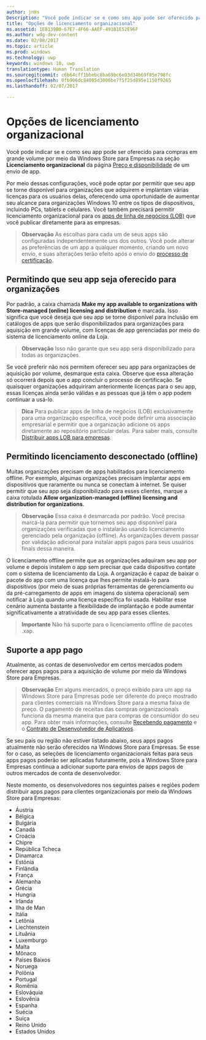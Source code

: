 ```yaml
---
author: jnHs
Description: "Você pode indicar se e como seu app pode ser oferecido para compras em grande volume por meio da Windows Store para Empresas na seção Licenciamento organizacional da página Preço e disponibilidade de um envio de app."
title: "Opções de licenciamento organizacional"
ms.assetid: 1EB139B0-67E7-4F66-AAEF-491B1E52E96F
ms.author: wdg-dev-content
ms.date: 02/08/2017
ms.topic: article
ms.prod: windows
ms.technology: uwp
keywords: windows 10, uwp
translationtype: Human Translation
ms.sourcegitcommit: c6b64cff1bbebc8ba69bc6e03d34b69f85e798fc
ms.openlocfilehash: 0fb906dc84085d3006be7f5f25d895e1150f9265
ms.lasthandoff: 02/07/2017

---
```


# <a name="organizational-licensing-options"></a>Opções de licenciamento organizacional


Você pode indicar se e como seu app pode ser oferecido para compras em grande volume por meio da Windows Store para Empresas na seção **Licenciamento organizacional** da página [Preço e disponibilidade](set-app-pricing-and-availability.md#organizational-licensing) de um envio de app.

Por meio dessas configurações, você pode optar por permitir que seu app se torne disponível para organizações que adquirem e implantam várias licenças para os usuários delas, oferecendo uma oportunidade de aumentar seu alcance para organizações Windows 10 entre os tipos de dispositivos, incluindo PCs, tablets e celulares. Você também precisará permitir licenciamento organizacional para os [apps de linha de negócios (LOB)](distribute-lob-apps-to-enterprises.md) que você publicar diretamente para as empresas.

> **Observação**  As escolhas para cada um de seus apps são configuradas independentemente uns dos outros. Você pode alterar as preferências de um app a qualquer momento, criando um novo envio, e suas alterações terão efeito após o envio do [processo de certificação](the-app-certification-process.md).

## <a name="allowing-your-app-to-be-offered-to-organizations"></a>Permitindo que seu app seja oferecido para organizações

Por padrão, a caixa chamada **Make my app available to organizations with Store-managed (online) licensing and distribution** é marcada. Isso significa que você deseja que seu app se torne disponível para inclusão em catálogos de apps que serão disponibilizados para organizações para aquisição em grande volume, com licenças de app gerenciadas por meio do sistema de licenciamento online da Loja.

> **Observação**  Isso não garante que seu app será disponibilizado para todas as organizações.

Se você preferir não nos permitem oferecer seu app para organizações de aquisição por volume, desmarque esta caixa. Observe que essa alteração só ocorrerá depois que o app concluir o processo de certificação. Se quaisquer organizações adquiriram anteriormente licenças para o seu app, essas licenças ainda serão válidas e as pessoas que já têm o app podem continuar a usá-lo.

> **Dica**  Para publicar apps de linha de negócios (LOB) exclusivamente para uma organização específica, você pode definir uma associação empresarial e permitir que a organização adicione os apps diretamente ao repositório particular delas. Para saber mais, consulte [Distribuir apps LOB para empresas](distribute-lob-apps-to-enterprises.md).

## <a name="allowing-disconnected-offline-licensing"></a>Permitindo licenciamento desconectado (offline)


Muitas organizações precisam de apps habilitados para licenciamento offline. Por exemplo, algumas organizações precisam implantar apps em dispositivos que raramente ou nunca se conectam à internet. Se quiser permitir que seu app seja disponibilizado para esses clientes, marque a caixa rotulada **Allow organization-managed (offline) licensing and distribution for organizations**.

> **Observação**  Essa caixa é desmarcada por padrão. Você precisa marcá-la para permitir que tornemos seu app disponível para organizações verificadas que o instalarão usando licenciamento gerenciado pela organização (offline). As organizações devem passar por validação adicional para instalar apps pagos para seus usuários finais dessa maneira.

O licenciamento offline permite que as organizações adquiram seu app por volume e depois instalem o app sem precisar que cada dispositivo contate com o sistema de licenciamento da Loja. A organização é capaz de baixar o pacote do app com uma licença que lhes permite instalá-lo para dispositivos (por meio de suas próprias ferramentas de gerenciamento ou da pré-carregamento de apps em imagens do sistema operacional) sem notificar à Loja quando uma licença específica foi usada. Habilitar esse cenário aumenta bastante a flexibilidade de implantação e pode aumentar significativamente a atratividade de seu app para esses clientes.

> **Importante** Não há suporte para o licenciamento offline de pacotes .xap.  

 
## <a name="paid-app-support"></a>Suporte a app pago

Atualmente, as contas de desenvolvedor em certos mercados podem oferecer apps pagos para a aquisição de volume por meio da Windows Store para Empresas. 

> **Observação** Em alguns mercados, o preço exibido para um app na Windows Store para Empresas pode ser diferente do preço mostrado para clientes comerciais na Windows Store para a mesma faixa de preço. O pagamento de receitas das compras organizacionais funciona da mesma maneira que para compras de consumidor do seu app. Para obter mais informações, consulte [Recebendo pagamento](getting-paid-apps.md) e o [Contrato de Desenvolvedor de Aplicativos](https://msdn.microsoft.com/library/windows/apps/hh694058).

Se seu país ou região não estiver listado abaixo, seus apps pagos atualmente não serão oferecidos na Windows Store para Empresas. Se esse for o caso, as seleções de licenciamento organizacionais feitas para seus apps pagos poderão ser aplicadas futuramente, pois a Windows Store para Empresas continua a adicionar suporte para envios de apps pagos de outros mercados de conta de desenvolvedor.

Neste momento, os desenvolvedores nos seguintes países e regiões podem distribuir apps pagos para clientes organizacionais por meio da Windows Store para Empresas:

- Áustria
- Bélgica
- Bulgária
- Canadá
- Croácia
- Chipre
- República Tcheca
- Dinamarca
- Estônia
- Finlândia
- França
- Alemanha
- Grécia
- Hungria
- Irlanda
- Ilha de Man
- Itália
- Letônia
- Liechtenstein
- Lituânia
- Luxemburgo
- Malta
- Mônaco
- Países Baixos
- Noruega
- Polônia
- Portugal
- Romênia
- Eslováquia
- Eslovênia
- Espanha
- Suécia
- Suíça
- Reino Unido
- Estados Unidos

